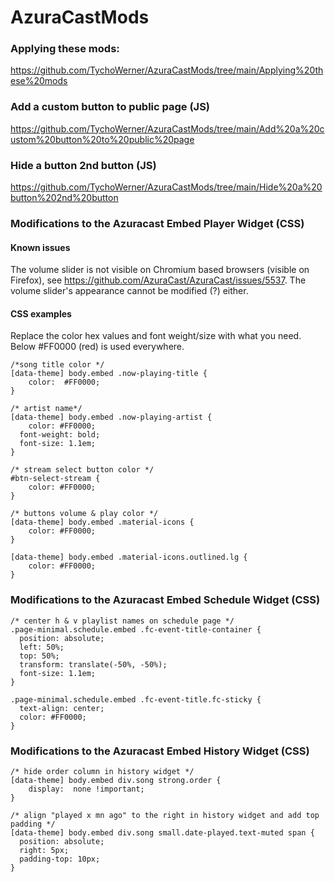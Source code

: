# AzuraCastMods

### Applying these mods:
https://github.com/TychoWerner/AzuraCastMods/tree/main/Applying%20these%20mods


### Add a custom button to public page (JS)
https://github.com/TychoWerner/AzuraCastMods/tree/main/Add%20a%20custom%20button%20to%20public%20page

### Hide a button 2nd button (JS)
https://github.com/TychoWerner/AzuraCastMods/tree/main/Hide%20a%20button%202nd%20button

### Modifications to the Azuracast Embed Player Widget (CSS)

#### Known issues

The volume slider is not visible on Chromium based browsers (visible on Firefox), see https://github.com/AzuraCast/AzuraCast/issues/5537. The volume slider's appearance cannot be modified (?) either.

#### CSS examples

Replace the color hex values and font weight/size with what you need. Below #FF0000 (red) is used everywhere.
```
/*song title color */
[data-theme] body.embed .now-playing-title {
    color:  #FF0000;
}

/* artist name*/
[data-theme] body.embed .now-playing-artist {
    color: #FF0000;
  font-weight: bold; 
  font-size: 1.1em;
}

/* stream select button color */
#btn-select-stream {
    color: #FF0000;
}

/* buttons volume & play color */
[data-theme] body.embed .material-icons {
    color: #FF0000;
}

[data-theme] body.embed .material-icons.outlined.lg {
	color: #FF0000;
}
```
### Modifications to the Azuracast Embed Schedule Widget (CSS)

```
/* center h & v playlist names on schedule page */
.page-minimal.schedule.embed .fc-event-title-container {
  position: absolute;
  left: 50%;
  top: 50%;
  transform: translate(-50%, -50%);
  font-size: 1.1em;
}

.page-minimal.schedule.embed .fc-event-title.fc-sticky {
  text-align: center;
  color: #FF0000;
}
```
### Modifications to the Azuracast Embed History Widget (CSS)

```
/* hide order column in history widget */
[data-theme] body.embed div.song strong.order {
    display:  none !important;
}

/* align "played x mn ago" to the right in history widget and add top padding */
[data-theme] body.embed div.song small.date-played.text-muted span {
  position: absolute;
  right: 5px;
  padding-top: 10px;
}
```
